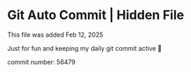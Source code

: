 # Git Auto Commit | Hidden File

This file was added Feb 12, 2025

Just for fun and keeping my daily git commit active 🤪

commit number: 56479
